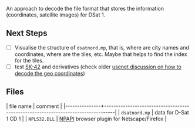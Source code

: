 An approach to decode the file format that stores the information
(coordinates, satellite images) for DSat 1.

## Next Steps

- [ ] Visualise the structure of `dsatnord.mp`, that is, where are city
  names and coordinates, where are the tiles, etc. Maybe that helps to
  find the index for the tiles.
- [ ] test
  [SK-42](https://en.wikipedia.org/wiki/SK-42_reference_system) and
  derivatives (check older [usenet discussion on how to decode the geo
  coordinates](https://groups.google.com/g/de.org.ccc/c/xlaNafyxmrM/m/hXZj7J5ksc8J))

## Files

| file name     | comment                                                                          |
|---------------+----------------------------------------------------------------------------------|
| `dsatnord.mp` | data for D-Sat 1 CD 1                                                            |
| `NPLS32.DLL`  | [NPAPI](https://en.wikipedia.org/wiki/NPAPI) browser plugin for Netscape/Firefox |
